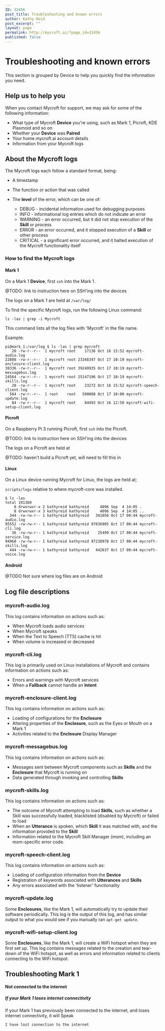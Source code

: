 ```yaml
---
ID: 32456
post_title: Troubleshooting and known errors
author: Kathy Reid
post_excerpt: ""
layout: page
permalink: http://mycroft.ai/?page_id=32456
published: false
---
```

# Troubleshooting and known errors

This section is grouped by Device to help you quickly find the information you need.


## Help us to help you

When you contact Mycroft for support, we may ask for some of the following information:

* What type of Mycroft **Device** you're using, such as Mark 1, Picroft, KDE Plasmoid and so on
* Whether your **Device** was **Paired**
* Your home.mycroft.ai account details
* Information from your Mycroft logs

## About the Mycroft logs

The Mycroft logs each follow a standard format, being:

* A timestamp
* The function or action that was called
* The **level** of the error, which can be one of:

  * DEBUG - incidental information used for debugging purposes
  * INFO - informational log entries which do not indicate an error  
  * WARNING - an error occurred, but it did not stop execution of the **Skill** or process
  * ERROR - an error occurred, and it stopped execution of a **Skill** or other process
  * CRITICAL - a significant error occurred, and it halted execution of the Mycroft functionality itself

### How to find the Mycroft logs

#### Mark 1

  On a Mark 1 **Device**, first `ssh` into the Mark 1.

  @TODO: link to instruction here on SSH'ing into the devices

  The logs on a Mark 1 are held at `/var/log/`

  To find the specific Mycroft logs, run the following Linux command:

  `ls -las | grep -i Mycroft`

  This command lists all the log files with 'Mycroft' in the file name.

  Example:

  ```
  pi@mark_1:/var/log $ ls -las | grep mycroft
     20 -rw-r--r--  1 mycroft root    17136 Oct 16 15:52 mycroft-audio.log
  22808 -rw-r--r--  1 mycroft root 23348347 Oct 17 10:19 mycroft-enclosure-client.log
  38336 -rw-r--r--  1 mycroft root 39249935 Oct 17 10:19 mycroft-messagebus.log
  24564 -rw-r--r--  1 mycroft root 25147196 Oct 17 10:19 mycroft-skills.log
     28 -rw-r--r--  1 mycroft root    23272 Oct 16 15:52 mycroft-speech-client.log
    584 -rw-r--r--  1 root    root   590008 Oct 17 10:00 mycroft-update.log
     84 -rw-r--r--  1 mycroft root    84493 Oct 16 12:50 mycroft-wifi-setup-client.log
  ```

#### Picroft

On a Raspberry Pi 3 running Picroft, first `ssh` into the Picroft.

@TODO: link to instruction here on SSH'ing into the devices

The logs on a Picroft are held at

@TODO: haven't build a Picroft yet, will need to fill this in


#### Linux

On a Linux device running Mycroft for Linux, the logs are held at;

`scripts/logs`
relative to where mycroft-core was installed.

```
$ ls -las
total 191360
    8 drwxrwxr-x 2 kathyreid kathyreid     4096 Sep  4 14:05 .
    8 drwxrwxr-x 3 kathyreid kathyreid     4096 Sep  4 14:05 ..
  344 -rw-rw-r-- 1 kathyreid kathyreid   341056 Oct 17 00:44 mycroft-audio.log
95552 -rw-rw-r-- 1 kathyreid kathyreid 97836905 Oct 17 00:44 mycroft-cli.log
   36 -rw-rw-r-- 1 kathyreid kathyreid    25499 Oct 17 00:44 mycroft-service.log
94968 -rw-rw-r-- 1 kathyreid kathyreid 97238978 Oct 17 00:44 mycroft-skills.log
  444 -rw-rw-r-- 1 kathyreid kathyreid   442637 Oct 17 00:44 mycroft-voice.log
```

#### Android

@TODO Not sure where log files are on Android

## Log file descriptions

### mycroft-audio.log

This log contains information on actions such as:

* When Mycroft loads audio services
* When Mycroft speaks
* When the Text to Speech (TTS) cache is hit
* When volume is increased or decreased

### mycroft-cli.log

This log is primarily used on Linux installations of Mycroft and contains information on actions such as:

* Errors and warnings with Mycroft services
* When a **Fallback** cannot handle an **Intent**

### mycroft-enclosure-client.log

This log contains information on actions such as:

* Loading of configurations for the **Enclosure**
* Altering properties of the **Enclosure**, such as the Eyes or Mouth on a Mark 1
* Activities related to the **Enclosure** Display Manager

### mycroft-messagebus.log

This log contains information on actions such as:

* Messages sent between Mycroft components such as **Skills** and the **Enclosure** that Mycroft is running on
* Data generated through invoking and controlling **Skills**

### mycroft-skills.log

This log contains information on actions such as:

* The outcome of Mycroft attempting to load **Skills**, such as whether a Skill was successfully loaded, blacklisted (disabled by Mycroft) or failed to load
* When an **Utterance** is spoken, which **Skill** it was matched with, and the information provided to the **Skill**
* Information related to the Mycroft Skill Manager (msm), including an msm-specific error code.

### mycroft-speech-client.log

This log contains information on actions such as:

* Loading of configuration information from the **Device**
* Registration of keywords associated with **Utterances** and **Skills**
* Any errors associated with the 'listener' functionality

### mycroft-update.log

Some **Enclosures**, like the Mark 1, will automatically try to update their software periodically. This log is the output of this log, and has similar output to what you would see if you manually ran `apt-get update`.

### mycroft-wifi-setup-client.log

Some **Enclosures**, like the Mark 1, will create a WiFi hotspot when they are first set up. This log contains messages related to the creation and tear-down of the WiFi hotspot, as well as errors and information related to clients connecting to the WiFi hotspot.

## Troubleshooting Mark 1

#### Not connected to the internet

##### If your Mark 1 loses internet connectivity

If your Mark 1 has previously been connected to the internet, and loses internet connectivity, it will Speak

`I have lost connection to the internet`